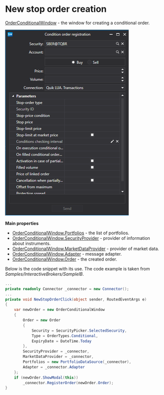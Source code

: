 # New stop order creation

[OrderConditionalWindow](xref:StockSharp.Xaml.OrderConditionalWindow) \- the window for creating a conditional order. 

![GUI OrderConditionalWindow](../images/GUI_OrderConditionalWindow.png)

**Main properties**

- [OrderConditionalWindow.Portfolios](xref:StockSharp.Xaml.OrderConditionalWindow.Portfolios) \- the list of portfolios. 
- [OrderConditionalWindow.SecurityProvider](xref:StockSharp.Xaml.OrderConditionalWindow.SecurityProvider) \- provider of information about instruments. 
- [OrderConditionalWindow.MarketDataProvider](xref:StockSharp.Xaml.OrderConditionalWindow.MarketDataProvider) \- provider of market data. 
- [OrderConditionalWindow.Adapter](xref:StockSharp.Xaml.OrderConditionalWindow.Adapter) \- message adapter. 
- [OrderConditionalWindow.Order](xref:StockSharp.Xaml.OrderConditionalWindow.Order) \- the created order. 

Below is the code snippet with its use. The code example is taken from *Samples\/InteractiveBrokers\/SampleIB*. 

```cs
...
private readonly Connector _connector = new Connector();
...
private void NewStopOrderClick(object sender, RoutedEventArgs e)
{
	var newOrder = new OrderConditionalWindow
	{
		Order = new Order
		{
			Security = SecurityPicker.SelectedSecurity,
			Type = OrderTypes.Conditional,
			ExpiryDate = DateTime.Today
		},
		SecurityProvider = _connector,
		MarketDataProvider = _connector,
		Portfolios = new PortfolioDataSource(_connector),
		Adapter = _connector.Adapter
	};
	if (newOrder.ShowModal(this))
		_connector.RegisterOrder(newOrder.Order);
}
              		
	  				
```
